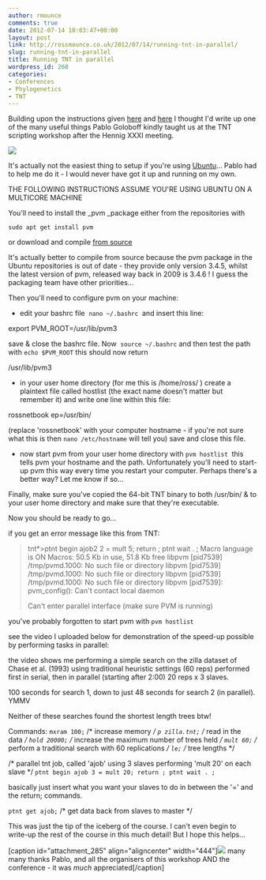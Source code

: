 ```yaml
---
author: rmounce
comments: true
date: 2012-07-14 10:03:47+00:00
layout: post
link: http://rossmounce.co.uk/2012/07/14/running-tnt-in-parallel/
slug: running-tnt-in-parallel
title: Running TNT in parallel
wordpress_id: 268
categories:
- Conferences
- Phylogenetics
- TNT
---
```


Building upon the instructions given [here](http://tnt.insectmuseum.org/index.php/Running_tnt_in_parallel) and [here](http://www.zmuc.dk/public/phylogeny/tnt/) I thought I'd write up one of the many useful things Pablo Goloboff kindly taught us at the TNT scripting workshop after the Hennig XXXI meeting.

[![](http://rossmounce.co.uk/wp-content/uploads/2012/07/workshop.jpg)](http://rossmounce.co.uk/wp-content/uploads/2012/07/workshop.jpg)

It's actually not the easiest thing to setup if you're using [Ubuntu](http://www.ubuntu.com/)... Pablo had to help me do it - I would never have got it up and running on my own.

THE FOLLOWING INSTRUCTIONS ASSUME YOU'RE USING UBUNTU ON A MULTICORE MACHINE

You'll need to install the _pvm _package either from the repositories with

`sudo apt get install pvm`

or download and compile [from source](http://www.netlib.org/pvm3/index.html)

It's actually better to compile from source because the pvm package in the Ubuntu repositories is out of date - they provide only version 3.4.5, whilst the latest version of pvm, released way back in 2009 is 3.4.6 ! I guess the packaging team have other priorities...

Then you'll need to configure pvm on your machine:



	
  * edit your bashrc file  `nano ~/.bashrc`  and insert this line:


export PVM_ROOT=/usr/lib/pvm3

save & close the bashrc file. Now  `source ~/.bashrc` and then test the path with `echo $PVM_ROOT` this should now return

/usr/lib/pvm3



	
  * in your user home directory (for me this is /home/ross/ ) create a plaintext file called hostlist (the exact name doesn't matter but remember it) and write one line within this file:


rossnetbook ep=/usr/bin/

(replace 'rossnetbook' with your computer hostname - if you're not sure what this is then `nano /etc/hostname` will tell you) save and close this file.



	
  * now start pvm from your user home directory with `pvm hostlist`  this tells pvm your hostname and the path. Unfortunately you'll need to start-up pvm this way every time you restart your computer. Perhaps there's a better way? Let me know if so...


Finally, make sure you've copied the 64-bit TNT binary to both /usr/bin/ & to your user home directory and make sure that they're executable.

Now you should be ready to go...

if you get an error message like this from TNT:


<blockquote>tnt*>ptnt begin ajob2 2 = mult 5; return ; ptnt wait . ;
Macro language is ON
Macros: 50.5 Kb in use, 51.8 Kb free
libpvm [pid7539] /tmp/pvmd.1000: No such file or directory
libpvm [pid7539] /tmp/pvmd.1000: No such file or directory
libpvm [pid7539] /tmp/pvmd.1000: No such file or directory
libpvm [pid7539]: pvm_config(): Can't contact local daemon

Can't enter parallel interface (make sure PVM is running)</blockquote>


you've probably forgotten to start pvm with `pvm hostlist`

see the video I uploaded below for demonstration of the speed-up possible by performing tasks in parallel:



the video shows me performing a simple search on the zilla dataset of Chase et al. (1993) using traditional heuristic settings (60 reps) performed first in serial, then in parallel (starting after 2:00) 20 reps x 3 slaves.

100 seconds for search 1, down to just 48 seconds for search 2 (in parallel). YMMV

Neither of these searches found the shortest length trees btw!

Commands:
`mxram 100;` /* increase memory */
`p zilla.tnt;` /* read in the data */
`hold 20000;` /* increase the maximum number of trees held */
`mult 60;` /* perform a traditional search with 60 replications */
`le;` /* tree lengths */

/* parallel tnt job, called 'ajob' using 3 slaves performing 'mult 20' on each slave */ 
`ptnt begin ajob 3 = mult 20; return ; ptnt wait . ;`

basically just insert what you want your slaves to do in between the '=' and the return; commands.

`ptnt get ajob;` /* get data back from slaves to master */


This was just the tip of the iceberg of the course. I can't even begin to write-up the rest of the course in this much detail! But I hope this helps...

[caption id="attachment_285" align="aligncenter" width="444"][![](http://rossmounce.co.uk/wp-content/uploads/2012/07/workshop2.jpg)](http://rossmounce.co.uk/wp-content/uploads/2012/07/workshop2.jpg) many many thanks Pablo, and all the organisers of this workshop AND the conference - it was *much* appreciated[/caption]


